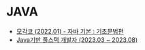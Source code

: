 # JAVA

- [모각코 (2022.01) - 자바 기본 : 기초문법편](https://github.com/jungmin9911/Study/tree/main/Java/%EB%AA%A8%EA%B0%81%EC%BD%94)
- [Java기반 풀스택 개발자 (2023.03 ~ 2023.08)](https://github.com/jungmin9911/Study/tree/main/Java/Java%EA%B8%B0%EB%B0%98_%ED%92%80%EC%8A%A4%ED%83%9D)
